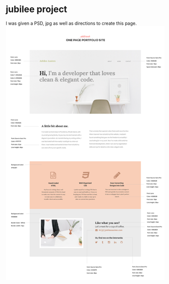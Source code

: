 # jubilee project
I was given a PSD, jpg as well as directions to create this page.
![Wireframe](skillcrush-student-site-annotated.png)
